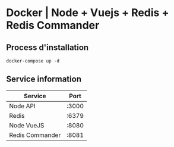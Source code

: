# Docker | Node + Vuejs + Redis + Redis Commander

## Process d'installation
`docker-compose up -d`

## Service information
| Service | Port |
| --- | :---: |
| Node API | :3000 |
| Redis | :6379 |
| Node VueJS | :8080 |
| Redis Commander | :8081 |
